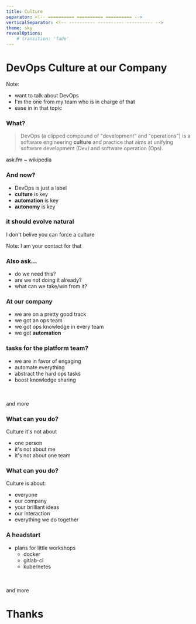 ```yaml
---
title: Culture
separator: <!-- ========== ========== ========== -->
verticalSeparator: <!-- ---------- ---------- ---------- -->
theme: sky
revealOptions:
    # transition: 'fade'
---
```


# DevOps Culture at our Company

Note:
- want to talk about DevOps
- I'm the one from my team who is in charge of that
- ease in in that topic

<!-- ========== ========== ========== -->

### What?

> DevOps (a clipped compound of "development" and "operations") is a software engineering **culture** and practice that aims at unifying software development (Dev) and software operation (Ops).

~~ask.fm~~ ~ wikipedia

<!-- ========== ========== ========== -->

### And now?

- DevOps is just a label
- **culture** is key
- **automation** is key
- **autonomy** is key

<!-- ========== ========== ========== -->

### it should evolve natural

I don't belive you can force a culture

Note: I am your contact for that

<!-- ========== ========== ========== -->

### Also ask...

- do we need this?
- are we not doing it already?
- what can we take/win from it?

<!-- ========== ========== ========== -->

### At our company

- we are on a pretty good track
- we got an ops team
- we got ops knowledge in every team
- we got **automation**

<!-- ========== ========== ========== -->

### tasks for the  platform team?

- we are in favor of engaging
- automate everything
- abstract the hard ops tasks
- boost knowledge sharing

<br />
<br />
and more

<!-- ========== ========== ========== -->

### What can you do?

Culture it's not about
- one person
- it's not about me
- it's not about one team

<!-- ========== ========== ========== -->

### What can you do?

Culture is about:
- everyone
- our company
- your brilliant ideas
- our interaction
- everything we do together

<!-- ========== ========== ========== -->

### A headstart

- plans for little workshops
    - docker
    - gitlab-ci
    - kubernetes

<br />
<br />
and more

<!-- ========== ========== ========== -->

# Thanks
